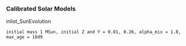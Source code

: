 ### Calibrated Solar Models

inlist_SunEvolution

	initial mass 1 MSun, initial Z and Y = 0.01, 0.26, alpha_mix = 1.8, max_age = 10d9

